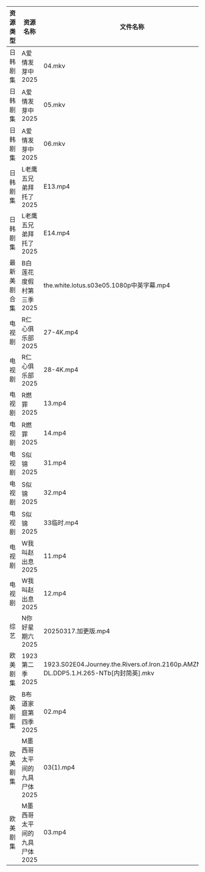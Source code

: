 | 资源类型   | 资源名称             | 文件名称                                                                                | 分享链接                                 | 更新时间                |
| ------ | ---------------- | ----------------------------------------------------------------------------------- | ------------------------------------ | ------------------- |
| 日韩剧集   | A爱情发芽中2025       | 04.mkv                                                                              | https://pan.quark.cn/s/f8732bec2f63  | 2025-03-17 01:21:03 |
| 日韩剧集   | A爱情发芽中2025       | 05.mkv                                                                              | https://pan.quark.cn/s/f8732bec2f63  | 2025-03-17 01:21:00 |
| 日韩剧集   | A爱情发芽中2025       | 06.mkv                                                                              | https://pan.quark.cn/s/f8732bec2f63  | 2025-03-17 01:21:07 |
| 日韩剧集   | L老鹰五兄弟拜托了2025    | E13.mp4                                                                             | https://pan.quark.cn/s/4fa535887d45  | 2025-03-17 16:24:32 |
| 日韩剧集   | L老鹰五兄弟拜托了2025    | E14.mp4                                                                             | https://pan.quark.cn/s/4fa535887d45  | 2025-03-17 16:24:29 |
| 最新美剧合集 | B白莲花度假村第三季2025   | the.white.lotus.s03e05.1080p中英字幕.mp4                                                | https://www.alipan.com/s/MAyXVUFKTrn | 2025-03-17 14:05:24 |
| 电视剧    | R仁心俱乐部2025       | 27-4K.mp4                                                                           | https://pan.quark.cn/s/d6cfecc01934  | 2025-03-17 21:25:10 |
| 电视剧    | R仁心俱乐部2025       | 28-4K.mp4                                                                           | https://pan.quark.cn/s/d6cfecc01934  | 2025-03-17 21:25:07 |
| 电视剧    | R燃罪2025          | 13.mp4                                                                              | https://www.alipan.com/s/R1VTj12mT2c | 2025-03-17 19:07:24 |
| 电视剧    | R燃罪2025          | 14.mp4                                                                              | https://www.alipan.com/s/R1VTj12mT2c | 2025-03-17 19:07:24 |
| 电视剧    | S似锦2025          | 31.mp4                                                                              | https://www.alipan.com/s/VMdivamJ5t3 | 2025-03-17 00:07:38 |
| 电视剧    | S似锦2025          | 32.mp4                                                                              | https://www.alipan.com/s/VMdivamJ5t3 | 2025-03-17 00:07:37 |
| 电视剧    | S似锦2025          | 33临时.mp4                                                                            | https://pan.quark.cn/s/cf8adb75bbfb  | 2025-03-17 21:25:18 |
| 电视剧    | W我叫赵出息2025       | 11.mp4                                                                              | https://www.alipan.com/s/eJE8EhtETs6 | 2025-03-17 19:07:44 |
| 电视剧    | W我叫赵出息2025       | 12.mp4                                                                              | https://www.alipan.com/s/eJE8EhtETs6 | 2025-03-17 19:07:44 |
| 综艺     | N你好星期六2025       | 20250317.加更版.mp4                                                                    | https://www.alipan.com/s/nvuMvPrHLGa | 2025-03-17 13:08:48 |
| 欧美剧集   | 1923第二季2025      | 1923.S02E04.Journey.the.Rivers.of.Iron.2160p.AMZN.WEB-DL.DDP5.1.H.265-NTb[内封简英].mkv | https://pan.quark.cn/s/8367dde325d9  | 2025-03-17 01:20:14 |
| 欧美剧集   | B布道家庭第四季2025     | 02.mp4                                                                              | https://pan.quark.cn/s/afa4c19fef54  | 2025-03-17 16:21:27 |
| 欧美剧集   | M墨西哥太平间的九具尸体2025 | 03(1).mp4                                                                           | https://pan.quark.cn/s/0859e6171b16  | 2025-03-17 16:24:49 |
| 欧美剧集   | M墨西哥太平间的九具尸体2025 | 03.mp4                                                                              | https://pan.quark.cn/s/0859e6171b16  | 2025-03-17 01:24:57 |
